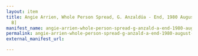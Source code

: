 ```yaml
---
layout: item
title: Angie Arrien, Whole Person Spread, G. Anzaldúa - End, 1980 August 21 [Side
  B]
manifest_name: angie-arrien-whole-person-spread-g-anzald-a-end-1980-august-21-side-b-
permalink: angie-arrien-whole-person-spread-g-anzald-a-end-1980-august-21-side-b-
external_manifest_url: 

---
```

<!-- Add an essay or interpretive material below this line,
using HTML or markdown.  Do not modify this file above this line -->
